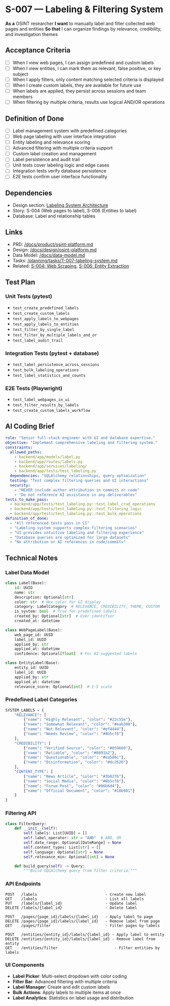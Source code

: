 # S-007 — Labeling & Filtering System

**As a** OSINT researcher
**I want** to manually label and filter collected web pages and entities
**So that** I can organize findings by relevance, credibility, and investigation themes

## Acceptance Criteria
- [ ] When I view web pages, I can assign predefined and custom labels
- [ ] When I view entities, I can mark them as relevant, false positive, or key subject
- [ ] When I apply filters, only content matching selected criteria is displayed
- [ ] When I create custom labels, they are available for future use
- [ ] When labels are applied, they persist across sessions and team members
- [ ] When filtering by multiple criteria, results use logical AND/OR operations

## Definition of Done
- [ ] Label management system with predefined categories
- [ ] Web page labeling with user interface integration
- [ ] Entity labeling and relevance scoring
- [ ] Advanced filtering with multiple criteria support
- [ ] Custom label creation and management
- [ ] Label persistence and audit trail
- [ ] Unit tests cover labeling logic and edge cases
- [ ] Integration tests verify database persistence
- [ ] E2E tests confirm user interface functionality

## Dependencies
- Design section: [Labeling System Architecture](../../docs/design/osint-platform.md#core-services)
- Story: S-004 (Web pages to label), S-006 (Entities to label)
- Database: Label and relationship tables

## Links
- PRD: [/docs/product/osint-platform.md](../../docs/product/osint-platform.md)
- Design: [/docs/design/osint-platform.md](../../docs/design/osint-platform.md)
- Data Model: [/docs/data-model.md](../../docs/data-model.md)
- Tasks: [/planning/tasks/T-007-labeling-system.md](../tasks/T-007-labeling-system.md)
- Related: [S-004: Web Scraping](S-004-web-scraping.md), [S-006: Entity Extraction](S-006-entity-extraction.md)

## Test Plan

### Unit Tests (pytest)
- `test_create_predefined_labels`
- `test_create_custom_labels`
- `test_apply_labels_to_webpages`
- `test_apply_labels_to_entities`
- `test_filter_by_single_label`
- `test_filter_by_multiple_labels_and_or`
- `test_label_audit_trail`

### Integration Tests (pytest + database)
- `test_label_persistence_across_sessions`
- `test_bulk_labeling_operations`
- `test_label_statistics_and_counts`

### E2E Tests (Playwright)
- `test_label_webpages_in_ui`
- `test_filter_results_by_labels`
- `test_create_custom_labels_workflow`

## AI Coding Brief
```yaml
role: "Senior full-stack engineer with UI and database expertise."
objective: "Implement comprehensive labeling and filtering system."
constraints:
  allowed_paths:
    - backend/app/models/label.py
    - backend/app/routes/labels.py
    - backend/app/services/labeling/
    - backend/app/tests/test_labeling.py
  dependencies: "SQLAlchemy relationships, query optimization"
  testing: "Test complex filtering queries and UI interactions"
  security:
    - "NEVER include author attribution in commits or code"
    - "Do not reference AI assistance in any deliverables"
tests_to_make_pass:
  - backend/app/tests/test_labeling.py::test_label_crud_operations
  - backend/app/tests/test_labeling.py::test_filtering_logic
  - backend/app/tests/test_labeling.py::test_bulk_operations
definition_of_done:
  - "All referenced tests pass in CI"
  - "Labeling system supports complex filtering scenarios"
  - "UI provides intuitive labeling and filtering experience"
  - "Database queries are optimized for large datasets"
  - "No attribution or AI references in code/commits"
```

## Technical Notes

### Label Data Model
```python
class Label(Base):
    id: UUID
    name: str
    description: Optional[str]
    color: str  # Hex color for UI display
    category: LabelCategory  # RELEVANCE, CREDIBILITY, THEME, CUSTOM
    is_system: bool  # True for predefined labels
    created_by: Optional[str]  # User identifier
    created_at: datetime

class WebPageLabel(Base):
    web_page_id: UUID
    label_id: UUID
    applied_by: str
    applied_at: datetime
    confidence: Optional[float]  # For AI-suggested labels

class EntityLabel(Base):
    entity_id: UUID
    label_id: UUID
    applied_by: str
    applied_at: datetime
    relevance_score: Optional[int]  # 1-5 scale
```

### Predefined Label Categories
```python
SYSTEM_LABELS = {
    "RELEVANCE": [
        {"name": "Highly Relevant", "color": "#22c55e"},
        {"name": "Somewhat Relevant", "color": "#eab308"},
        {"name": "Not Relevant", "color": "#ef4444"},
        {"name": "Needs Review", "color": "#8b5cf6"}
    ],
    "CREDIBILITY": [
        {"name": "Verified Source", "color": "#059669"},
        {"name": "Reliable", "color": "#0891b2"},
        {"name": "Questionable", "color": "#ea580c"},
        {"name": "Disinformation", "color": "#dc2626"}
    ],
    "CONTENT_TYPE": [
        {"name": "News Article", "color": "#3b82f6"},
        {"name": "Social Media", "color": "#8b5cf6"},
        {"name": "Forum Post", "color": "#06b6d4"},
        {"name": "Official Document", "color": "#10b981"}
    ]
}
```

### Filtering API
```python
class FilterQuery:
    def __init__(self):
        self.labels: List[UUID] = []
        self.label_operator: str = "AND"  # AND, OR
        self.date_range: Optional[DateRange] = None
        self.content_types: List[str] = []
        self.language: Optional[str] = None
        self.relevance_min: Optional[int] = None

    def build_query(self) -> Query:
        """Build SQLAlchemy query from filter criteria."""
```

### API Endpoints
```
POST   /labels                              - Create new label
GET    /labels                              - List all labels
PUT    /labels/{label_id}                   - Update label
DELETE /labels/{label_id}                   - Delete label

POST   /pages/{page_id}/labels/{label_id}   - Apply label to page
DELETE /pages/{page_id}/labels/{label_id}   - Remove label from page
GET    /pages/filter                        - Filter pages by labels

POST   /entities/{entity_id}/labels/{label_id} - Apply label to entity
DELETE /entities/{entity_id}/labels/{label_id} - Remove label from entity
GET    /entities/filter                         - Filter entities by labels
```

### UI Components
- **Label Picker**: Multi-select dropdown with color coding
- **Filter Bar**: Advanced filtering with multiple criteria
- **Label Manager**: Create and edit custom labels
- **Bulk Actions**: Apply labels to multiple items at once
- **Label Analytics**: Statistics on label usage and distribution